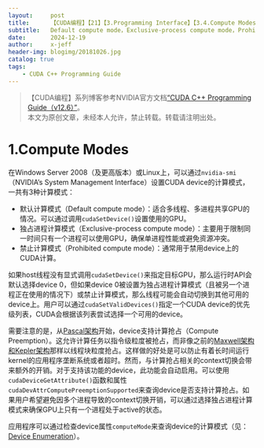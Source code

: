 ```yaml
---
layout:     post
title:      【CUDA编程】【21】【3.Programming Interface】【3.4.Compute Modes】
subtitle:   Default compute mode，Exclusive-process compute mode，Prohibited compute mode
date:       2024-12-19
author:     x-jeff
header-img: blogimg/20181026.jpg
catalog: true
tags:
    - CUDA C++ Programming Guide
---
```

>【CUDA编程】系列博客参考NVIDIA官方文档[“CUDA C++ Programming Guide（v12.6）”](https://docs.nvidia.com/cuda/cuda-c-programming-guide/index.html)。  
>本文为原创文章，未经本人允许，禁止转载。转载请注明出处。

# 1.Compute Modes

在Windows Server 2008（及更高版本）或Linux上，可以通过`nvidia-smi`（NVIDIA’s System Management Interface）设置CUDA device的计算模式，一共有3种计算模式：

* 默认计算模式（Default compute mode）：适合多线程、多进程共享GPU的情况。可以通过调用`cudaSetDevice()`设置使用的GPU。
* 独占进程计算模式（Exclusive-process compute mode）：主要用于限制同一时间只有一个进程可以使用GPU，确保单进程性能或避免资源冲突。
* 禁止计算模式（Prohibited compute mode）：通常用于禁用device上的CUDA计算。

如果host线程没有显式调用`cudaSetDevice()`来指定目标GPU，那么运行时API会默认选择device 0，但如果device 0被设置为独占进程计算模式（且被另一个进程正在使用的情况下）或禁止计算模式，那么线程可能会自动切换到其他可用的device上。用户可以通过`cudaSetValidDevices()`指定一个CUDA device的优先级列表，CUDA会根据该列表尝试选择一个可用的device。

需要注意的是，从[Pascal架构](https://shichaoxin.com/2024/09/12/CUDA%E7%BC%96%E7%A8%8B-2-2.Programming-Model/#6compute-capability)开始，device支持计算抢占（Compute Preemption）。这允许计算任务以指令级粒度被抢占，而非像之前的[Maxwell架构和Kepler架构](https://shichaoxin.com/2024/09/12/CUDA%E7%BC%96%E7%A8%8B-2-2.Programming-Model/#6compute-capability)那样以线程块粒度抢占。这样做的好处是可以防止有着长时间运行kernel的应用程序垄断系统或者超时。然而，与计算抢占相关的context切换会带来额外的开销。对于支持该功能的device，此功能会自动启用。可以使用`cudaDeviceGetAttribute()`函数和属性`cudaDevAttrComputePreemptionSupported`来查询device是否支持计算抢占。如果用户希望避免因多个进程导致的context切换开销，可以通过选择独占进程计算模式来确保GPU上只有一个进程处于active的状态。

应用程序可以通过检查device属性`computeMode`来查询device的计算模式（见：[Device Enumeration](https://shichaoxin.com/2024/12/01/CUDA%E7%BC%96%E7%A8%8B-12-3.Programming-Interface-3.2.CUDA-Runtime-3.2.9.Multi-Device-System/#1device-enumeration)）。
